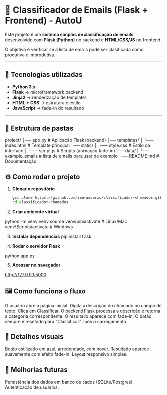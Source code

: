 # 📝 Classificador de Emails (Flask + Frontend) - AutoU

Este projeto é um **sistema simples de classificação de emails** desenvolvido com **Flask (Python)** no backend e **HTML/CSS/JS** no frontend.  

O objetivo é verificar se a lista de emails pode ser clasificada como produtiva e improdutiva.  

---

## 🚀 Tecnologias utilizadas
- **Python 3.x**
- **Flask** → microframework backend
- **Jinja2** → renderização de templates
- **HTML + CSS** → estrutura e estilo
- **JavaScript** → fade-in do resultado

---

## 📂 Estrutura de pastas

project/
│── app.py # Aplicação Flask (backend)
│── templates/
│ └── index.html # Template principal
│── static/
│ ├── style.css # Estilo da interface
│ └── script.js # Scripts (animação fade-in)
|── data/
| └── example_emails # lista de emails para usar de exemplo
│── README.md # Documentação


## ⚙️ Como rodar o projeto

1. **Clonar o repositório**
   ```bash
   git clone https://github.com/seu-usuario/classificador-chamados.git
   cd classificador-chamados

2. **Criar ambiente virtual**

python -m venv venv
source venv/bin/activate   # Linux/Mac
venv\Scripts\activate      # Windows

3. **Instalar dependências**
pip install flask

4. **Rodar o servidor Flask**

python app.py

5. **Acessar no navegador**

http://127.0.0.1:5000


## 🖼️ Como funciona o fluxo
O usuário abre a página inicial.
Digita a descrição do chamado no campo de texto.
Clica em Classificar.
O backend Flask processa a descrição e retorna a categoria correspondente.
O resultado aparece com fade-in.
O botão sempre é resetado para "Classificar" após o carregamento.

## 🎨 Detalhes visuais
Botão estilizado em azul, arredondado, com hover.
Resultado aparece suavemente com efeito fade-in.
Layout responsivo simples.

## 🔮 Melhorias futuras
Persistência dos dados em banco de dados (SQLite/Postgres).
Autenticação de usuários.


